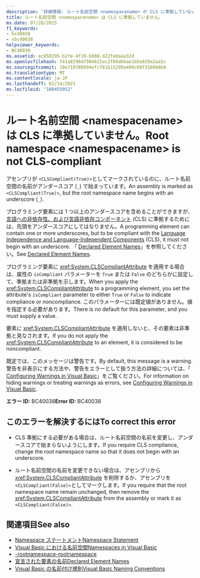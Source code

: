 ```yaml
---
description: '詳細情報: ルート名前空間 <namespacename> が CLS に準拠していない'
title: ルート名前空間 <namespacename> は CLS に準拠していません。
ms.date: 07/20/2015
f1_keywords:
- bc40038
- vbc40038
helpviewer_keywords:
- BC40038
ms.assetid: ec850295-b2fe-4f19-b808-d22fe0aaa32d
ms.openlocfilehash: f41a8290d7994622ac2f66d6bae1b5a929a2aa5c
ms.sourcegitcommit: 10e719780594efc781b15295e499c66f316068b8
ms.translationtype: MT
ms.contentlocale: ja-JP
ms.lasthandoff: 02/14/2021
ms.locfileid: "100455952"
---
```

# <a name="root-namespace-namespacename-is-not-cls-compliant"></a><span data-ttu-id="3a15a-103">ルート名前空間 \<namespacename> は CLS に準拠していません。</span><span class="sxs-lookup"><span data-stu-id="3a15a-103">Root namespace \<namespacename> is not CLS-compliant</span></span>

<span data-ttu-id="3a15a-104">アセンブリが `<CLSCompliant(True)>`としてマークされているのに、ルート名前空間の名前がアンダースコア (`_`) で始まっています。</span><span class="sxs-lookup"><span data-stu-id="3a15a-104">An assembly is marked as `<CLSCompliant(True)>`, but the root namespace name begins with an underscore (`_`).</span></span>  
  
 <span data-ttu-id="3a15a-105">プログラミング要素には 1 つ以上のアンダースコアを含めることができますが、[言語への非依存性、および言語非依存コンポーネント](../../standard/language-independence-and-language-independent-components.md) (CLS) に準拠するためには、先頭をアンダースコアにしてはなりません。</span><span class="sxs-lookup"><span data-stu-id="3a15a-105">A programming element can contain one or more underscores, but to be compliant with the [Language Independence and Language-Independent Components](../../standard/language-independence-and-language-independent-components.md) (CLS), it must not begin with an underscore.</span></span> <span data-ttu-id="3a15a-106">「 [Declared Element Names](../programming-guide/language-features/declared-elements/declared-element-names.md)」を参照してください。</span><span class="sxs-lookup"><span data-stu-id="3a15a-106">See [Declared Element Names](../programming-guide/language-features/declared-elements/declared-element-names.md).</span></span>  
  
 <span data-ttu-id="3a15a-107">プログラミング要素に <xref:System.CLSCompliantAttribute> を適用する場合は、属性の `isCompliant` パラメーターを `True` または `False` のどちらかに設定して、準拠または非準拠を示します。</span><span class="sxs-lookup"><span data-stu-id="3a15a-107">When you apply the <xref:System.CLSCompliantAttribute> to a programming element, you set the attribute's `isCompliant` parameter to either `True` or `False` to indicate compliance or noncompliance.</span></span> <span data-ttu-id="3a15a-108">このパラメーターには既定値がありません。値を指定する必要があります。</span><span class="sxs-lookup"><span data-stu-id="3a15a-108">There is no default for this parameter, and you must supply a value.</span></span>  
  
 <span data-ttu-id="3a15a-109">要素に <xref:System.CLSCompliantAttribute> を適用しないと、その要素は非準拠と見なされます。</span><span class="sxs-lookup"><span data-stu-id="3a15a-109">If you do not apply the <xref:System.CLSCompliantAttribute> to an element, it is considered to be noncompliant.</span></span>  
  
 <span data-ttu-id="3a15a-110">既定では、このメッセージは警告です。</span><span class="sxs-lookup"><span data-stu-id="3a15a-110">By default, this message is a warning.</span></span> <span data-ttu-id="3a15a-111">警告を非表示にする方法や、警告をエラーとして扱う方法の詳細については、「 [Configuring Warnings in Visual Basic](/visualstudio/ide/configuring-warnings-in-visual-basic)」をご覧ください。</span><span class="sxs-lookup"><span data-stu-id="3a15a-111">For information on hiding warnings or treating warnings as errors, see [Configuring Warnings in Visual Basic](/visualstudio/ide/configuring-warnings-in-visual-basic).</span></span>  
  
 <span data-ttu-id="3a15a-112">**エラー ID:** BC40038</span><span class="sxs-lookup"><span data-stu-id="3a15a-112">**Error ID:** BC40038</span></span>  
  
## <a name="to-correct-this-error"></a><span data-ttu-id="3a15a-113">このエラーを解決するには</span><span class="sxs-lookup"><span data-stu-id="3a15a-113">To correct this error</span></span>  
  
- <span data-ttu-id="3a15a-114">CLS 準拠にする必要がある場合は、ルート名前空間の名前を変更し、アンダースコアで始まらないようにします。</span><span class="sxs-lookup"><span data-stu-id="3a15a-114">If you require CLS compliance, change the root namespace name so that it does not begin with an underscore.</span></span>  
  
- <span data-ttu-id="3a15a-115">ルート名前空間の名前を変更できない場合は、アセンブリから <xref:System.CLSCompliantAttribute> を削除するか、アセンブリを `<CLSCompliant(False)>`としてマークします。</span><span class="sxs-lookup"><span data-stu-id="3a15a-115">If you require that the root namespace name remain unchanged, then remove the <xref:System.CLSCompliantAttribute> from the assembly or mark it as `<CLSCompliant(False)>`.</span></span>  
  
## <a name="see-also"></a><span data-ttu-id="3a15a-116">関連項目</span><span class="sxs-lookup"><span data-stu-id="3a15a-116">See also</span></span>

- [<span data-ttu-id="3a15a-117">Namespace ステートメント</span><span class="sxs-lookup"><span data-stu-id="3a15a-117">Namespace Statement</span></span>](../language-reference/statements/namespace-statement.md)
- [<span data-ttu-id="3a15a-118">Visual Basic における名前空間</span><span class="sxs-lookup"><span data-stu-id="3a15a-118">Namespaces in Visual Basic</span></span>](../programming-guide/program-structure/namespaces.md)
- [<span data-ttu-id="3a15a-119">-rootnamespace</span><span class="sxs-lookup"><span data-stu-id="3a15a-119">-rootnamespace</span></span>](../reference/command-line-compiler/rootnamespace.md)
- [<span data-ttu-id="3a15a-120">宣言された要素の名前</span><span class="sxs-lookup"><span data-stu-id="3a15a-120">Declared Element Names</span></span>](../programming-guide/language-features/declared-elements/declared-element-names.md)
- [<span data-ttu-id="3a15a-121">Visual Basic の名前付け規則</span><span class="sxs-lookup"><span data-stu-id="3a15a-121">Visual Basic Naming Conventions</span></span>](../programming-guide/program-structure/naming-conventions.md)
